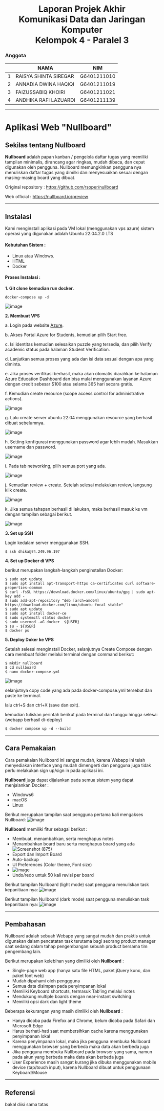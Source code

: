 <h1 align="center">Laporan Projek Akhir <br> Komunikasi Data dan Jaringan Komputer <br> Kelompok 4 - Paralel 3</h1>

### Anggota
<table>
    <thead>
        <tr>
            <th></th>
            <th>NAMA</th>
            <th>NIM</th>
        </tr>
    </thead>
    <tbody>
        <tr>
            <td>1</td>
            <td>RAISYA SHINTA SIREGAR</td>
            <td>G6401211010</td>
        </tr>
        <tr>
            <td>2</td>
            <td>ANNADIA DWINA HAQIQI</td>
            <td>G6401211019</td>
        </tr>
        <tr>
            <td>3</td>
            <td>FAIZUSSABIQ KHOIRI</td>
            <td>G6401211021</td>
        </tr>
        <tr>
            <td>4</td>
            <td>ANDHIKA RAFI LAZUARDI</td>
            <td>G6401211139</td>
        </tr>
</tbody>
</table>


---

# Aplikasi Web "Nullboard"
## Sekilas tentang Nullboard
**Nullboard** adalah papan kanban / pengelola daftar tugas yang memiliki tampilan minimalis, dirancang agar ringkas, mudah dibaca, dan cepat digunakan oleh pengguna. Nullboard memungkinkan pengguna nya menuliskan daftar tugas yang dimilki dan menyesuaikan sesuai dengan masing-masing board yang dibuat.

Original repository : https://github.com/rsoper/nullboard

Web official : https://nullboard.io/preview

---
## Instalasi
Kami menginstall aplikasi pada VM lokal (menggunakan vps azure) sistem operasi yang digunakan adalah Ubuntu 22.04.2.0 LTS

#### Kebutuhan Sistem :
- Linux atau Windows.
- HTML
- Docker

#### Proses Instalasi :
**1. Git clone kemudian run docker.**
```
docker-compose up -d
```
![image](https://github.com/raisyashinta/laporan-komdat/assets/90228957/d89fc21e-82c8-406e-8994-851c3dbbcef0)


**2. Membuat VPS**

   a. Login pada website [Azure](https://azure.microsoft.com/).

   b. Akses Portal Azure for Students, kemudian pilih Start free.

   c. Isi identitas kemudian selesaikan puzzle yang tersedia, dan pilih Verify academic status pada halaman Student Verification.

   d. Lanjutkan semua proses yang ada dan isi data sesuai dengan apa yang diminta.

   e. Jika proses verifikasi berhasil, maka akan otomatis diarahkan ke halaman Azure Education Dashboard dan bisa mulai menggunakan layanan Azure dengan credit sebesar $100 atau selama 365 hari secara gratis.

   f. Kemudian create resource (scope access control for administrative actions).
   
   ![image](https://github.com/raisyashinta/laporan-komdat/assets/90228957/10c66e13-0977-47c4-aad8-3d58b3d03d3e)


   g. Lalu create server ubuntu 22.04 menggunakan resource yang berhasil dibuat sebelumnya.
   
   ![image](https://github.com/raisyashinta/laporan-komdat/assets/90228957/12ec19ac-2ccc-4ec5-874d-c505f4e3721b)


   h. Setting konfigurasi menggunakan password agar lebih mudah. Masukkan username dan password.
   
   ![image](https://github.com/raisyashinta/laporan-komdat/assets/90228957/4bdc21cb-8102-4bd2-94e0-42a13a958c74)


   i. Pada tab networking, pilih semua port yang ada.
   
   ![image](https://github.com/raisyashinta/laporan-komdat/assets/90228957/5eee7adc-0283-4c55-a809-113c797c7d07)


   j. Kemudian review + create. Setelah selesai melakukan review, langsung klik create.
   
   ![image](https://github.com/raisyashinta/laporan-komdat/assets/90228957/2feedfa6-160a-4833-98a3-710aca7352a4)


   k. Jika semua tahapan berhasil di lakukan, maka berhasil masuk ke vm dengan tampilan sebagai berikut.
   
   ![image](https://github.com/raisyashinta/laporan-komdat/assets/90228957/fdfab62e-91ed-4bc8-9a8e-6f082862504a)




**3. Set up SSH**

Login kedalam server menggunakan SSH.

 ```
 $ ssh dhika@74.249.96.197
 ```

**4. Set up Docker di VPS**

berikut merupakan langkah-langkah penginstallan Docker:
```
$ sudo apt update
$ sudo apt install apt-transport-https ca-certificates curl software-properties-common
$ curl -fsSL https://download.docker.com/linux/ubuntu/gpg | sudo apt-key add -
$ sudo add-apt-repository "deb [arch=amd64] https://download.docker.com/linux/ubuntu focal stable"
$ sudo apt update
$ sudo apt install docker-ce
$ sudo systemctl status docker
$ sudo usermod -aG docker  ${USER}
$ su - ${USER}
$ docker ps
```

**5. Deploy Doker ke VPS**

Setelah selesai menginstall Docker, selanjutnya Create Compose dengan cara membuat folder melalui terminal dengan command berikut:
```
$ mkdir nullboard
$ cd nullboard
$ nano docker-compose.yml
```
![image](https://github.com/raisyashinta/laporan-komdat/assets/90228957/32531865-7131-4dd2-a059-82817adeb03f)


selanjutnya copy code yang ada pada docker-compose.yml tersebut dan paste ke terminal.

lalu ctrl+S dan ctrl+X (save dan exit).

kemudian tuliskan perintah berikut pada terminal dan tunggu hingga selesai (webapp berhasil di-deploy)
```
$ docker compose up -d --build
```

---
## Cara Pemakaian
Cara pemakaian Nullboard ini sangat mudah, karena Webapp ini telah menyediakan interface yang mudah dimengerti dan pengguna juga tidak perlu melakukan sign up/sign in pada aplikasi ini.

**Nullboard** juga dapat dijalankan pada semua sistem yang dapat menjalankan Docker :
- Windows6
- macOS
- Linux


Berikut merupakan tampilan saat pengguna pertama kali mengakses Nullboard:
![image](https://github.com/raisyashinta/laporan-komdat/assets/90228957/42fef0f9-753a-407d-a7e8-497da9d1d534)


**Nullboard** memiliki fitur sebagai berikut :
- Membuat, menambahkan, serta menghapus notes
- Menambahkan board baru serta menghapus board yang ada
  ![Screenshot (875)](https://github.com/raisyashinta/laporan-komdat/assets/90228957/7eb8d070-35d7-4dbd-8b87-9e343a79a6b3)
- Export dan Import Board
- Auto-backup
- UI Preferences (Color theme, Font size)
- ![image](https://github.com/raisyashinta/laporan-komdat/assets/90228957/0e883edf-110e-4a9c-9ba2-2489791cf4f5)
- Undo/redo untuk 50 kali revisi per board

Berikut tampilan Nullboard (light mode) saat pengguna menuliskan task kepanitiaan nya:
![image](https://github.com/raisyashinta/laporan-komdat/assets/90228957/a443e265-1188-4465-9cd6-272ca01efb0d)

Berikut tampilan Nullboard (dark mode) saat pengguna menuliskan task kepanitiaan nya:
![image](https://github.com/raisyashinta/laporan-komdat/assets/90228957/304194e0-4125-4cab-a828-0f0c5cfa4ff0)

---
## Pembahasan
Nullboard adalah sebuah Webapp yang sangat mudah dan praktis untuk digunakan dalam pencatatan task terutama bagi seorang product manager saat sedang dalam tahap pengembangan sebuah product bersama tim pengembang lain.


Berikut merupakan kelebihan yang dimiliki oleh **Nullboard** :
- Single-page web app (hanya satu file HTML, paket jQuery kuno, dan paket font web)
- Mudah dipahami oleh penggguna
- Semua data disimpan pada penyimpanan lokal
- Memiliki Keyboard shortcuts, termasuk Tab'ing melalui notes
- Mendukung multiple boards dengan near-instant switching
- Memiliki opsi dark dan light theme  


Beberapa kekurangan yang masih dimiliki oleh **Nullboard** :
- Hanya dicoba pada Firefox and Chrome, belum dicoba pada Safari dan Microsoft Edge
- Harus berhati-hati saat membersihkan cache karena menggunakan penyimpanan lokal
- Karena penyimpanan lokal, maka jika pengguna membuka Nullboard menggunakan browser yang berbeda maka data akan berbeda juga
- Jika pengguna membuka Nullboard pada browser yang sama, namun pada akun yang berbeda maka data akan berbeda juga
- User Experience masih sangat kurang jika dibuka menggunakan mobile device (tap/touch input), karena Nullboard dibuat untuk penggunaan Keyboard/Mouse


---
## Referensi
bakal diisi sama tatas
